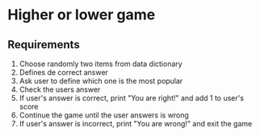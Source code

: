 # Higher or lower game
## Requirements
1. Choose randomly two items from data dictionary
2. Defines de correct answer
3. Ask user to define which one is the most popular
4. Check the users answer
5. If user's answer is correct, print "You are right!" and add 1 to user's score
6. Continue the game until the user answers is wrong
7. If user's answer is incorrect, print "You are wrong!" and exit the game
